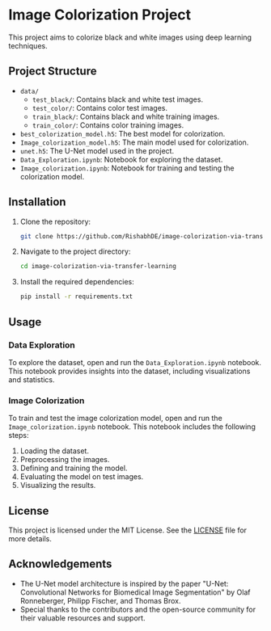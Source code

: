 # Image Colorization Project

This project aims to colorize black and white images using deep learning techniques.

## Project Structure

- `data/`
  - `test_black/`: Contains black and white test images.
  - `test_color/`: Contains color test images.
  - `train_black/`: Contains black and white training images.
  - `train_color/`: Contains color training images.
- `best_colorization_model.h5`: The best model for colorization.
- `Image_colorization_model.h5`: The main model used for colorization.
- `unet.h5`: The U-Net model used in the project.
- `Data_Exploration.ipynb`: Notebook for exploring the dataset.
- `Image_colorization.ipynb`: Notebook for training and testing the colorization model.

## Installation

1. Clone the repository:
    ```sh
    git clone https://github.com/RishabhDE/image-colorization-via-transfer-learning.git
    ```
2. Navigate to the project directory:
    ```sh
    cd image-colorization-via-transfer-learning
    ```
3. Install the required dependencies:
    ```sh
    pip install -r requirements.txt
    ```

## Usage

### Data Exploration

To explore the dataset, open and run the `Data_Exploration.ipynb` notebook. This notebook provides insights into the dataset, including visualizations and statistics.

### Image Colorization

To train and test the image colorization model, open and run the `Image_colorization.ipynb` notebook. This notebook includes the following steps:
1. Loading the dataset.
2. Preprocessing the images.
3. Defining and training the model.
4. Evaluating the model on test images.
5. Visualizing the results.

## License

This project is licensed under the MIT License. See the [LICENSE](LICENSE) file for more details.

## Acknowledgements

- The U-Net model architecture is inspired by the paper "U-Net: Convolutional Networks for Biomedical Image Segmentation" by Olaf Ronneberger, Philipp Fischer, and Thomas Brox.
- Special thanks to the contributors and the open-source community for their valuable resources and support.
